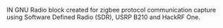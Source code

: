 IN GNU Radio block created for zigbee protocol communication capture using Software Defined Radio (SDR), USRP B210 and HackRF One.
